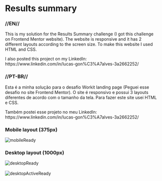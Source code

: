 <h1>Results summary</h1>
<h3>//EN//</h3>

<p>This is my solution for the Results Summary challenge (I got this challenge on Frontend Mentor website). The website is responsive and it has 2 different layouts according to the screen size. To make this website I used HTML and CSS.</p>

<p> I also posted this project on my LinkedIn: https://www.linkedin.com/in/lucas-gon%C3%A7alves-3a2662252/ </p>

<h3>//PT-BR//</h3>

<p>Esta é a minha solução para o desafio Workit landing page (Peguei esse desafio no site Frontend Mentor). O site é responsivo e possui 3 layouts diferentes de acordo com o tamanho da tela. Para fazer este site usei HTML e CSS.</p>

<p>Também postei esse projeto no meu LinkedIn: https://www.linkedin.com/in/lucas-gon%C3%A7alves-3a2662252/</p>

<h3>Mobile layout (375px)</h3>

![mobileReady](https://github.com/LucasS-Goncalves/results-summary/assets/122225674/daa8256c-d00c-4916-b7cf-c0414c8b6c7b)

<h3>Desktop layout (1000px)</h3>

![desktopReady](https://github.com/LucasS-Goncalves/results-summary/assets/122225674/9b17c7b6-caa1-4179-86a5-1bcac763ae87)
<br>
<br>
![desktopActiveReady](https://github.com/LucasS-Goncalves/results-summary/assets/122225674/f070ea7a-3c67-4791-888a-14bf2c3725e9)
